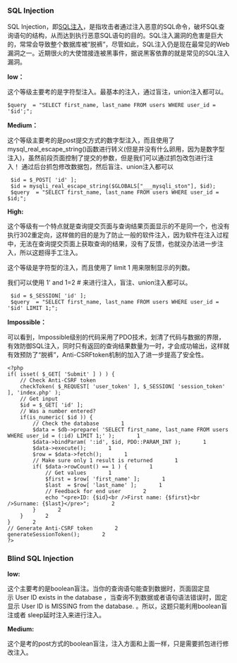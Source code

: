 ### SQL Injection

SQL Injection，即[SQL注入](https://so.csdn.net/so/search?q=SQL%E6%B3%A8%E5%85%A5&spm=1001.2101.3001.7020)，是指攻击者通过注入恶意的SQL命令，破坏SQL查询语句的结构，从而达到执行恶意SQL语句的目的。SQL注入漏洞的危害是巨大的，常常会导致整个数据库被“脱裤”，尽管如此，SQL注入仍是现在最常见的Web漏洞之一。近期很火的大使馆接连被黑事件，据说黑客依靠的就是常见的SQL注入漏洞。

**low：**

这个等级主要考的是字符型注入。最基本的注入，通过盲注，union注入都可以。

```
$query  = "SELECT first_name, last_name FROM users WHERE user_id = '$id';";
```


**Medium：**

这个等级主要考的是post提交方式的数字型注入，而且使用了mysql\_real\_escape\_string()函数进行转义(但是并没有什么卵用，因为是数字型注入)，虽然前段页面控制了提交的参数，但是我们可以通过抓包改包进行注入！ 通过后台抓包修改数据包，然后盲注、union注入都可以

```
 $id = $_POST[ 'id' ];       
 $id = mysqli_real_escape_string($GLOBALS["___mysqli_ston"], $id);        
 $query  = "SELECT first_name, last_name FROM users WHERE user_id = $id;";
```


**High:**

这个等级有一个特点就是查询提交页面与查询结果页面显示的不是同一个，也没有执行302重定向，这样做的目的是为了防止一般的软件注入，因为软件在注入过程中，无法在查询提交页面上获取查询的结果，没有了反馈，也就没办法进一步注入，所以这题得手工注入。

这个等级是字符型的注入，而且使用了 limit 1 用来限制显示的列数。

我们可以使用 1' and 1=2 # 来进行注入，盲注、union注入都可以。

```
 $id = $_SESSION[ 'id' ];        
 $query  = "SELECT first_name, last_name FROM users WHERE user_id = '$id' LIMIT 1;";
```


**Impossible：**

可以看到，Impossible级别的代码采用了PDO技术，划清了代码与数据的界限，有效防御SQL注入，同时只有返回的查询结果数量为一时，才会成功输出，这样就有效预防了“脱裤”，Anti-CSRFtoken机制的加入了进一步提高了安全性。

```
<?php       
if( isset( $_GET[ 'Submit' ] ) ) {       
    // Check Anti-CSRF token       
    checkToken( $_REQUEST[ 'user_token' ], $_SESSION[ 'session_token' ], 'index.php' );       
    // Get input       
    $id = $_GET[ 'id' ];       
    // Was a number entered?       
    if(is_numeric( $id )) {       
        // Check the database       1
        $data = $db->prepare( 'SELECT first_name, last_name FROM users WHERE user_id = (:id) LIMIT 1;' );       1
        $data->bindParam( ':id', $id, PDO::PARAM_INT );       1
        $data->execute();       1
        $row = $data->fetch();       1
        // Make sure only 1 result is returned       1
        if( $data->rowCount() == 1 ) {       1
            // Get values       1
            $first = $row[ 'first_name' ];       1
            $last  = $row[ 'last_name' ];       1
            // Feedback for end user       2
            echo "<pre>ID: {$id}<br />First name: {$first}<br />Surname: {$last}</pre>";       2
        }       2
    }       2
}       2
// Generate Anti-CSRF token       2
generateSessionToken();       2
?>
```


### Blind SQL Injection

**low:**

这个主要考的是boolean盲注。当你的查询语句能查到数据时，页面固定显示 User ID exists in the database ，当查询不到数据或者语句语法错误时，固定显示 User ID is MISSING from the database. 。所以，这题只能利用boolean盲注或者 sleep延时注入来进行注入。

**Medium:**

这个是考的post方式的boolean盲注，注入方面和上面一样，只是需要抓包进行修改注入。